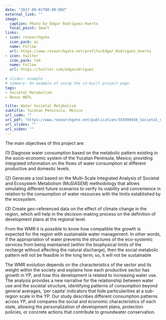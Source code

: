 ```yaml
---
date: "2017-09-01T00:00:00Z"
external_link: ""
image:
  caption: Photo by Edgar Rodríguez-Huerta
  focal_point: Smart
links:
- icon: researchgate
  icon_pack: ai
  name: Follow
  url: https://www.researchgate.net/profile/Edgar_Rodriguez_Huerta
- icon: twitter
  icon_pack: fab
  name: Follow
  url: https://twitter.com/edgarodriguez
  
# slides: example
# summary: An example of using the in-built project page.
tags:
- Societal Metabolism
- Nexus WEFL

title: Water Societal Metabolism
subtitle: Yucatan Peninsula, México
url_code: ""
url_pdf: "https://www.researchgate.net/publication/343999456_Societal_metabolism_focused_on_water_management_Application_of_the_MuSIASEM_tool_in_Yucatan_Peninsula_Mexico"
url_slides: ""
url_video: ""
---
```


The main objectives of this project are:

(1)	Diagnose water consumption based on the metabolic pattern existing in the socio-economic system of the Yucatan Peninsula, Mexico; providing integrated information on the flows of water consumption at different productive and domestic levels.

(2)	Generate a tool based on the Multi-Scale Integrated Analysis of Societal and Ecosystem Metabolism (MuSIASEM) methodology that allows simulating different future scenarios to verify its viability and convenience in relation to the consumption of water resources with the limits established by the ecosystem.

(3)	Create geo-referenced data on the effect of climate change in the region, which will help in the decision-making process on the definition of development plans at the regional level.

From the WMR it is possible to know how compatible the growth is expected for the region with sustainable water management. In other words, if the appropriation of water prevents the structures of the eco-systemic services from being maintained (within the biophysical limits of the recharge without affecting the natural discharge), then the social metabolic pattern will not be feasible in the long term; so, it will not be sustainable

The WMR evolution depends on the characteristics of the sector and its weight within the society and explains how each productive sector has growth in YP, and how this development is related to increasing water use. The analysis provides a new narrative for the relationship between water use and the societal structure, identifying patterns of consumption beyond general averages, ‘per capita’ indicators that hide particularities at a sub-region scale in the YP. Our study describes different consumption patterns across YP, and compares the social and economic characteristics of each state, allowing the personalization of development plans, protection policies, or concrete actions that contribute to groundwater conservation.